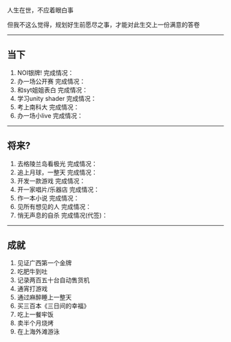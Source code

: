 人生在世，不应着眼白事

但我不这么觉得，规划好生前愿尽之事，才能对此生交上一份满意的答卷

-----------------
## 当下

1. NOI银牌!                         完成情况：
2. 办一场公开赛                  完成情况：
3. 和syt姐姐表白                 完成情况：
4. 学习unity shader             完成情况：
5. 考上南科大                      完成情况：
6. 办一场小live                    完成情况：

---------
## 将来?

1. 去格陵兰岛看极光          完成情况：
2. 追上月球，一整天          完成情况：
3. 开发一款游戏                  完成情况：
4. 开一家唱片/乐器店         完成情况：
5. 作一本小说                     完成情况：
6. 见所有想见的人              完成情况：
7. 悄无声息的自杀              完成情况(代签)：

------------
## 成就

1. 见证广西第一个金牌
2. 吃肥牛到吐
3. 记录两百五十台自动售货机
4. 通宵打游戏
5. 通过麻醉睡上一整天
6. 买三百本《三日间的幸福》
7. 吃上一餐牢饭
8. 卖半个月烧烤
9. 在上海外滩游泳